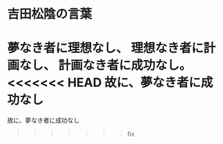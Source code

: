 # 吉田松陰の言葉

夢なき者に理想なし、
理想なき者に計画なし、
計画なき者に成功なし。
<<<<<<< HEAD
故に、夢なき者に成功なし
=======
故に、夢なき者に成功なし
>>>>>>> fix

